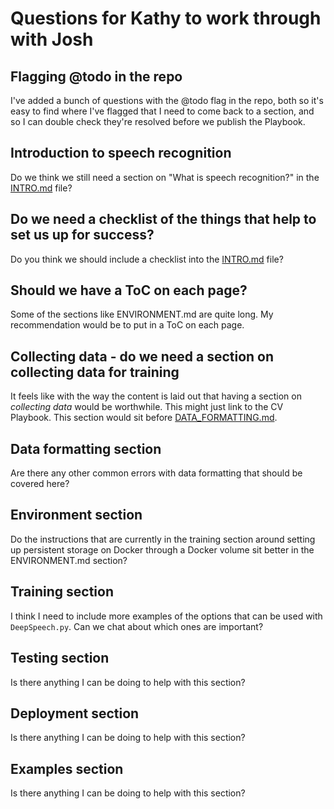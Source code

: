 # Questions for Kathy to work through with Josh

## Flagging @todo in the repo

I've added a bunch of questions with the @todo flag in the repo, both so it's easy to find where I've flagged that I need to come back to a section, and so I can double check they're resolved before we publish the Playbook.

## Introduction to speech recognition

Do we think we still need a section on "What is speech recognition?" in the [INTRO.md](INTRO.md) file?

## Do we need a checklist of the things that help to set us up for success?

Do you think we should include a checklist into the [INTRO.md](INTRO.md) file?

## Should we have a ToC on each page?

Some of the sections like ENVIRONMENT.md are quite long. My recommendation would be to put in a ToC on each page.

## Collecting data - do we need a section on collecting data for training

It feels like with the way the content is laid out that having a section on _collecting data_ would be worthwhile. This might just link to the CV Playbook. This section would sit before [DATA_FORMATTING.md](DATA_FORMATTING.md).

## Data formatting section

Are there any other common errors with data formatting that should be covered here?

## Environment section

Do the instructions that are currently in the training section around setting up persistent storage on Docker through a Docker volume sit better in the ENVIRONMENT.md section?

## Training section

I think I need to include more examples of the options that can be used with `DeepSpeech.py`. Can we chat about which ones are important?

## Testing section

Is there anything I can be doing to help with this section?

## Deployment section

Is there anything I can be doing to help with this section?

## Examples section

Is there anything I can be doing to help with this section?
